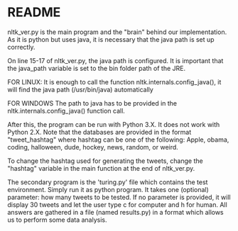 # README
nltk_ver.py is the main program and the "brain" behind our implementation. As it is python but uses java, it is necessary that the java path is set up correctly.

On line 15-17 of nltk_ver.py, the java path is configured. It is important that the java_path variable is set to the bin folder path of the JRE.

FOR LINUX:
	It is enough to call the function nltk.internals.config_java(), it will find the java path (/usr/bin/java) automatically

FOR WINDOWS
	The path to java has to be provided in the nltk.internals.config_java() function call.

After this, the program can be run with Python 3.X. It does not work with Python 2.X. Note that the databases are provided in the format "tweet_hashtag" where hashtag can be one of the following: Apple, obama, coding, halloween, dude, hockey, news, random, or weird.

To change the hashtag used for generating the tweets, change the "hashtag" variable in the main function at the end of nltk_ver.py.

The secondary program is the 'turing.py' file which contains the test environment. Simply run it as python program. It takes one (optional) parameter: how many tweets to be tested. If no parameter is provided, it will display 30 tweets and let the user type c for computer and h for human. All answers are gathered in a file (named results.py) in a format which allows us to perform some data analysis.